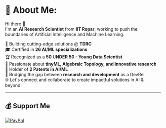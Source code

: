 # 💫 About Me:
Hi there 👋  
I'm an **AI Research Scientist** from **IIT Ropar**, working to push the boundaries of Artificial Intelligence and Machine Learning.  

🔬 Building cutting-edge solutions @ **TDRC**  
🎓 Certified in **26 AI/ML specializations**  
🏆 Recognized as a **50 UNDER 50 - Young Data Scientist**  
🧠 Passionate about **tinyML, Algebraic Topology, and innovative research**  
📜 Holder of **2 Patents in AI/ML**  
💬 Bridging the gap between **research and development** as a DevRel  
🌐 Let's connect and collaborate to create impactful solutions in AI & beyond!  


---
## 💰 Support Me
[![PayPal](https://img.shields.io/badge/PayPal-00457C?style=for-the-badge&logo=paypal&logoColor=white)](https://paypal.me/DanielRizvi)
